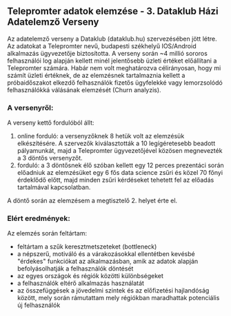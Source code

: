 ## Telepromter adatok elemzése - 3. Dataklub Házi Adatelemző Verseny

Az adatelemző verseny a Dataklub (dataklub.hu) szervezésében jött létre.
Az adatokat a Telepromter nevű, budapesti székhelyű IOS/Android alkalmazás ügyvezetője biztosította. A verseny során ~4 millió sororos felhasználói log alapján kellett minél jelentősebb üzleti értéket előállítani a Telepromter számára. Habár nem volt meghatározva célirányosan, hogy mi számít üzleti értéknek, de az elemzésnek tartalmaznia kellett a próbaidőszakot elkezdő felhasználók fizetős ügyfelekké vagy lemorzsolódó felhasználókká válásának elemzését (Churn analyzis). 

### A versenyről:
A verseny kettő fordulóból állt:
1. online forduló: a versenyzőknek 8 hetük volt az elemzésük elkészítésére. A szervezők kiválasztották a 10 legígéretesebb beadott pályamunkát, majd a Telepromter ügyvezetőjével közösen megnevezték a 3 döntős versenyzőt.
2. forduló: a 3 döntősnek élő szóban kellett egy 12 perces prezentáci során előadniuk az elemzésüket egy 6 fős data science zsűri és közel 70 főnyi érdeklődő előtt, majd minden zsűri kérdéseket tehetett fel az előadás tartalmával kapcsolatban.

A döntő során az elemzésem a megtisztelő 2. helyet érte el.

### Elért eredmények:
Az elemzés során feltártam: 
- feltártam a szűk keresztmetszeteket (bottleneck)
- a népszerű, motiváló és a várakozásokkal ellentétben kevésbé "érdekes" funkciókat az alkalmazásban, amik az adatok alapján befolyásolhatják a felhasználók döntését
- az egyes országok és régiók közötti különbségeket
- a felhasználók eltérő alkalmazás használatát
- az összefüggések a jövedelmi szintek és az előfizetési hajlandóság között, mely során rámutattam mely régiókban maradhattak potenciális új felhasználók


